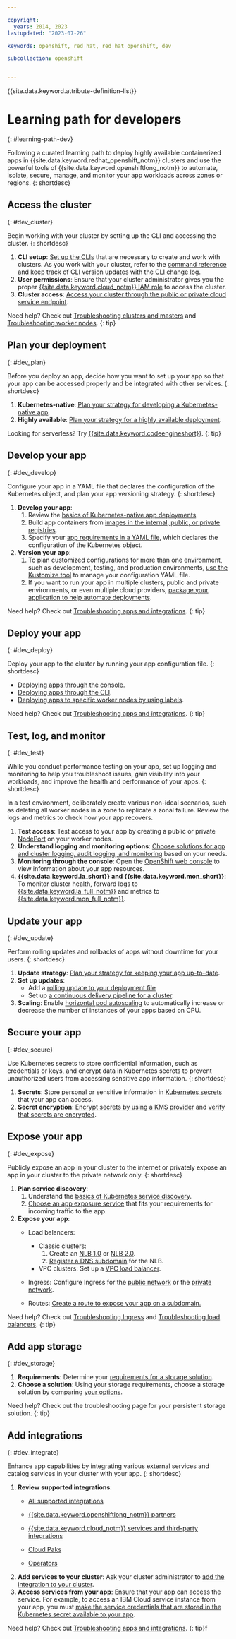 ```yaml
---

copyright: 
  years: 2014, 2023
lastupdated: "2023-07-26"

keywords: openshift, red hat, red hat openshift, dev

subcollection: openshift


---
```


{{site.data.keyword.attribute-definition-list}}







# Learning path for developers
{: #learning-path-dev}

Following a curated learning path to deploy highly available containerized apps in {{site.data.keyword.redhat_openshift_notm}} clusters and use the powerful tools of {{site.data.keyword.openshiftlong_notm}} to automate, isolate, secure, manage, and monitor your app workloads across zones or regions.
{: shortdesc}


## Access the cluster
{: #dev_cluster}

Begin working with your cluster by setting up the CLI and accessing the cluster.
{: shortdesc}

1. **CLI setup**: [Set up the CLIs](/docs/openshift?topic=openshift-cli-install) that are necessary to create and work with clusters. As you work with your cluster, refer to the [command reference](/docs/openshift?topic=openshift-kubernetes-service-cli) and keep track of CLI version updates with the [CLI change log](/docs/openshift?topic=openshift-cs_cli_changelog).
2. **User permissions**: Ensure that your cluster administrator gives you the proper [{{site.data.keyword.cloud_notm}} IAM role](/docs/openshift?topic=openshift-learning-path-admin#admin_secure) to access the cluster.
3. **Cluster access**: [Access your cluster through the public or private cloud service endpoint](/docs/containers?topic=containers-access_cluster).

Need help? Check out [Troubleshooting clusters and masters](/docs/openshift?topic=openshift-debug_clusters) and [Troubleshooting worker nodes](/docs/openshift?topic=openshift-debug_worker_nodes).
{: tip}


## Plan your deployment
{: #dev_plan}

Before you deploy an app, decide how you want to set up your app so that your app can be accessed properly and be integrated with other services.
{: shortdesc}

1. **Kubernetes-native**: [Plan your strategy for developing a Kubernetes-native app](/docs/openshift?topic=openshift-plan_deploy).
2. **Highly available**: [Plan your strategy for a highly available deployment](/docs/openshift?topic=openshift-plan_deploy#highly_available_apps).

Looking for serverless? Try [{{site.data.keyword.codeengineshort}}](/docs/codeengine?topic=codeengine-getting-started).
{: tip}

## Develop your app
{: #dev_develop}

Configure your app in a YAML file that declares the configuration of the Kubernetes object, and plan your app versioning strategy.
{: shortdesc}

1. **Develop your app**:
    1. Review the [basics of Kubernetes-native app deployments](/docs/openshift?topic=openshift-plan_deploy#kube-objects).
    2. Build app containers from [images in the internal, public, or private registries](/docs/openshift?topic=openshift-images).
    3. Specify your [app requirements in a YAML file](/docs/openshift?topic=openshift-app#app_yaml), which declares the configuration of the Kubernetes object.
2. **Version your app**:
    1. To plan customized configurations for more than one environment, such as development, testing, and production environments, [use the Kustomize tool](/docs/openshift?topic=openshift-kustomize) to manage your configuration YAML file.
    2. If you want to run your app in multiple clusters, public and private environments, or even multiple cloud providers, [package your application to help automate deployments](/docs/openshift?topic=openshift-plan_deploy#packaging).

Need help? Check out [Troubleshooting apps and integrations](/docs/openshift?topic=openshift-debug_apps).
{: tip}


## Deploy your app
{: #dev_deploy}

Deploy your app to the cluster by running your app configuration file.
{: shortdesc}


- [Deploying apps through the console](/docs/openshift?topic=openshift-deploy_app#deploy_apps_ui).
- [Deploying apps through the CLI](/docs/openshift?topic=openshift-deploy_app#deploy_apps_cli).
- [Deploying apps to specific worker nodes by using labels](/docs/openshift?topic=openshift-deploy_app#node_affinity).


Need help? Check out [Troubleshooting apps and integrations](/docs/openshift?topic=openshift-debug_apps).
{: tip}


## Test, log, and monitor
{: #dev_test}

While you conduct performance testing on your app, set up logging and monitoring to help you troubleshoot issues, gain visibility into your workloads, and improve the health and performance of your apps.
{: shortdesc}

In a test environment, deliberately create various non-ideal scenarios, such as deleting all worker nodes in a zone to replicate a zonal failure. Review the logs and metrics to check how your app recovers.

1. **Test access**: Test access to your app by creating a public or private [NodePort](/docs/openshift?topic=openshift-nodeport) on your worker nodes.
2. **Understand logging and monitoring options**: [Choose solutions for app and cluster logging, audit logging, and monitoring](/docs/openshift?topic=openshift-health#oc_logmet_options) based on your needs.
3. **Monitoring through the console**: Open the [OpenShift web console](/docs/openshift?topic=openshift-deploy_app) to view information about your app resources.
4. **{{site.data.keyword.la_short}} and {{site.data.keyword.mon_short}}**: To monitor cluster health, forward logs to [{{site.data.keyword.la_full_notm}}](/docs/openshift?topic=openshift-health#openshift_logging) and metrics to [{{site.data.keyword.mon_full_notm}}](/docs/openshift?topic=openshift-health-monitor).



## Update your app
{: #dev_update}

Perform rolling updates and rollbacks of apps without downtime for your users.
{: shortdesc}

1. **Update strategy**: [Plan your strategy for keeping your app up-to-date](/docs/openshift?topic=openshift-update_app#updating_apps).
2. **Set up updates**:
    - Add a [rolling update to your deployment file](/docs/openshift?topic=openshift-update_app#app_rolling)
    - Set up [a continuous delivery pipeline for a cluster](/docs/openshift?topic=openshift-cicd).
3. **Scaling**: Enable [horizontal pod autoscaling](/docs/openshift?topic=openshift-update_app#app_scaling) to automatically increase or decrease the number of instances of your apps based on CPU.



## Secure your app
{: #dev_secure}

Use Kubernetes secrets to store confidential information, such as credentials or keys, and encrypt data in Kubernetes secrets to prevent unauthorized users from accessing sensitive app information.
{: shortdesc}


1. **Secrets**: Store personal or sensitive information in [Kubernetes secrets](/docs/openshift?topic=openshift-security#pi) that your app can access.
2. **Secret encryption**: [Encrypt secrets by using a KMS provider](/docs/openshift?topic=openshift-encryption#keyprotect) and [verify that secrets are encrypted](/docs/openshift?topic=openshift-encryption#verify_kms).



## Expose your app
{: #dev_expose}

Publicly expose an app in your cluster to the internet or privately expose an app in your cluster to the private network only.
{: shortdesc}

1. **Plan service discovery**:
    1. Understand the [basics of Kubernetes service discovery](/docs/openshift?topic=openshift-plan_deploy#service_discovery).
    2. [Choose an app exposure service](/docs/openshift?topic=openshift-cs_network_planning) that fits your requirements for incoming traffic to the app.
2. **Expose your app**:
    - Load balancers:
        - Classic clusters:
            1. Create an [NLB 1.0](/docs/openshift?topic=openshift-loadbalancer) or [NLB 2.0](/docs/openshift?topic=openshift-loadbalancer-v2).
            2. [Register a DNS subdomain](/docs/openshift?topic=openshift-loadbalancer_hostname#loadbalancer_hostname) for the NLB.
        - VPC clusters: Set up a [VPC load balancer](/docs/openshift?topic=openshift-vpc-lbaas).

    - Ingress: Configure Ingress for the [public network](/docs/openshift?topic=openshift-ingress-public-expose&interface=ui) or the [private network](/docs/openshift?topic=openshift-ingress-private-expose&interface=ui).

    - Routes: [Create a route to expose your app on a subdomain.](/docs/openshift?topic=openshift-openshift_routes)

Need help? Check out [Troubleshooting Ingress](/docs/containers?topic=containers-ingress-debug) and [Troubleshooting load balancers](/docs/openshift?topic=openshift-cs_loadbalancer_fails).
{: tip}

## Add app storage
{: #dev_storage}


1. **Requirements**: Determine your [requirements for a storage solution](/docs/openshift?topic=openshift-storage-plan).
2. **Choose a solution**: Using your storage requirements, choose a storage solution by comparing [your options](/docs/openshift?topic=openshift-storage-plan).

Need help? Check out the troubleshooting page for your persistent storage solution.
{: tip}

## Add integrations
{: #dev_integrate}

Enhance app capabilities by integrating various external services and catalog services in your cluster with your app.
{: shortdesc}

1. **Review supported integrations**:
    - [All supported integrations](/docs/containers?topic=containers-supported_integrations#supported_integrations)

    - [{{site.data.keyword.openshiftlong_notm}} partners](/docs/openshift?topic=openshift-supported_integrations)

    - [{{site.data.keyword.cloud_notm}} services and third-party integrations](/docs/openshift?topic=openshift-ibm-3rd-party-integrations)
    - [Cloud Paks](/docs/openshift?topic=openshift-openshift_cloud_paks)
    - [Operators](/docs/openshift?topic=openshift-operators)
2. **Add services to your cluster**: Ask your cluster administrator to [add the integration to your cluster](/docs/openshift?topic=openshift-learning-path-admin#admin_integrate).
3. **Access services from your app**: Ensure that your app can access the service. For example, to access an IBM Cloud service instance from your app, you must [make the service credentials that are stored in the Kubernetes secret available to your app](/docs/openshift?topic=openshift-service-binding#adding_app).

Need help? Check out [Troubleshooting apps and integrations](/docs/openshift?topic=openshift-debug_worker_nodes).
{: tip}f


